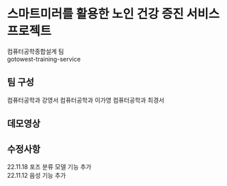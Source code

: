 # 스마트미러를 활용한 노인 건강 증진 서비스 프로젝트

컴퓨터공학종합설계 팀 <gotoWest> <br>
gotowest-training-service

## 팀 구성
컴퓨터공학과 강영서
컴퓨터공학과 이가영
컴퓨터공학과 최경서

## 데모영상


## 수정사항
22.11.18 포즈 분류 모델 기능 추가 <br>
22.11.12 음성 기능 추가 <br>
